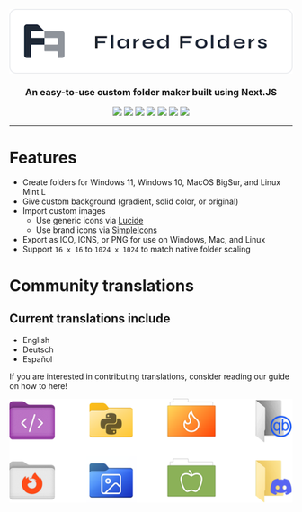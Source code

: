 <p align="center"><img src="/.github/images/logo.png" align="center" /></p>

<h3 align="center">An easy-to-use custom folder maker built using Next.JS</h3>

<p align="center">
  <img src="https://img.shields.io/badge/Next.js-black?logo=next.js&logoColor=white" />
  <img src="https://img.shields.io/badge/CSS-1572B6?logo=css3&logoColor=fff" />
  <img src="https://img.shields.io/badge/JavaScript-F7DF1E?logo=javascript&logoColor=000" />
  <img src="https://img.shields.io/badge/Vercel-%23000000.svg?logo=vercel&logoColor=white" />
  <img src="https://img.shields.io/badge/License-GPLv3-blue.svg" />
  <img src="https://img.shields.io/github/languages/code-size/EthanHazel/flaredfolders" />
  <img src="https://img.shields.io/github/stars/EthanHazel%2Fflaredfolders" />
</p>

---

# Features

- Create folders for Windows 11, Windows 10, MacOS BigSur, and Linux Mint L
- Give custom background (gradient, solid color, or original)
- Import custom images
  - Use generic icons via [Lucide](https://lucide.dev)
  - Use brand icons via [SimpleIcons](https://simpleicons.org/)
- Export as ICO, ICNS, or PNG for use on Windows, Mac, and Linux
- Support `16 x 16` to `1024 x 1024` to match native folder scaling

# Community translations

## Current translations include

- English
- Deutsch
- Español

If you are interested in contributing translations, consider reading our guide on how to here!

<img src="/.github/images/showcase.png" align="center" />
